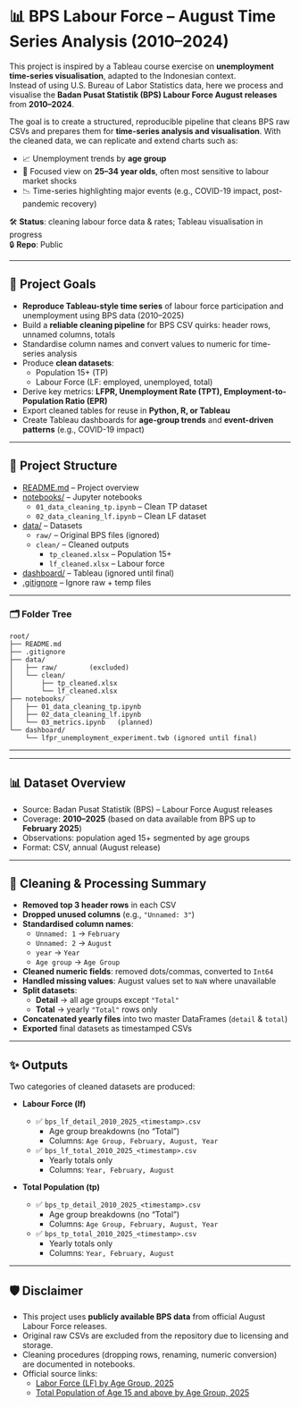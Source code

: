 # 📊 BPS Labour Force – August Time Series Analysis (2010–2024)

This project is inspired by a Tableau course exercise on **unemployment time-series visualisation**, adapted to the Indonesian context.  
Instead of using U.S. Bureau of Labor Statistics data, here we process and visualise the **Badan Pusat Statistik (BPS) Labour Force August releases** from **2010–2024**.  

The goal is to create a structured, reproducible pipeline that cleans BPS raw CSVs and prepares them for **time-series analysis and visualisation**. With the cleaned data, we can replicate and extend charts such as:

- 📈 Unemployment trends by **age group**  
- 🔎 Focused view on **25–34 year olds**, often most sensitive to labour market shocks  
- 📉 Time-series highlighting major events (e.g., COVID-19 impact, post-pandemic recovery)  

🛠️ **Status**: cleaning labour force data & rates; Tableau visualisation in progress  
🔒 **Repo**: Public 

---

## 📌 Project Goals

- **Reproduce Tableau-style time series** of labour force participation and unemployment using BPS data (2010–2025)  
- Build a **reliable cleaning pipeline** for BPS CSV quirks: header rows, unnamed columns, totals  
- Standardise column names and convert values to numeric for time-series analysis  
- Produce **clean datasets**:  
  - Population 15+ (TP)  
  - Labour Force (LF: employed, unemployed, total)  
- Derive key metrics: **LFPR, Unemployment Rate (TPT), Employment-to-Population Ratio (EPR)**  
- Export cleaned tables for reuse in **Python, R, or Tableau**  
- Create Tableau dashboards for **age-group trends** and **event-driven patterns** (e.g., COVID-19 impact)  

---

## 📂 Project Structure

- [README.md](README.md) – Project overview
- [notebooks/](notebooks/) – Jupyter notebooks  
  - `01_data_cleaning_tp.ipynb` – Clean TP dataset  
  - `02_data_cleaning_lf.ipynb` – Clean LF dataset  
- [data/](data/) – Datasets  
  - `raw/` – Original BPS files (ignored)  
  - `clean/` – Cleaned outputs  
    - `tp_cleaned.xlsx` – Population 15+  
    - `lf_cleaned.xlsx` – Labour force  
- [dashboard/](dashboard/) – Tableau (ignored until final)
- [.gitignore](.gitignore) – Ignore raw + temp files


--- 

### 🗂️ Folder Tree

```
root/
├── README.md
├── .gitignore
├── data/
│   ├── raw/        (excluded)
│   └── clean/
│       ├── tp_cleaned.xlsx
│       └── lf_cleaned.xlsx
├── notebooks/
│   ├── 01_data_cleaning_tp.ipynb
│   ├── 02_data_cleaning_lf.ipynb
│   └── 03_metrics.ipynb   (planned)
└── dashboard/
    └── lfpr_unemployment_experiment.twb (ignored until final)
```
---


---

## 📊 Dataset Overview

- Source: Badan Pusat Statistik (BPS) – Labour Force August releases  
- Coverage: **2010–2025** (based on data available from BPS up to **February 2025**)  
- Observations: population aged 15+ segmented by age groups  
- Format: CSV, annual (August release)  

---

## 🧹 Cleaning & Processing Summary

- **Removed top 3 header rows** in each CSV  
- **Dropped unused columns** (e.g., `"Unnamed: 3"`)  
- **Standardised column names**:  
  - `Unnamed: 1` → `February`  
  - `Unnamed: 2` → `August`  
  - `year` → `Year`  
  - `Age group` → `Age Group`  
- **Cleaned numeric fields**: removed dots/commas, converted to `Int64`  
- **Handled missing values**: August values set to `NaN` where unavailable  
- **Split datasets**:  
  - **Detail** → all age groups except `"Total"`  
  - **Total** → yearly `"Total"` rows only  
- **Concatenated yearly files** into two master DataFrames (`detail` & `total`)  
- **Exported** final datasets as timestamped CSVs  

---

## ✨ Outputs

Two categories of cleaned datasets are produced:

- **Labour Force (lf)**  
  - ✅ `bps_lf_detail_2010_2025_<timestamp>.csv`  
    - Age group breakdowns (no “Total”)  
    - Columns: `Age Group, February, August, Year`  
  - ✅ `bps_lf_total_2010_2025_<timestamp>.csv`  
    - Yearly totals only  
    - Columns: `Year, February, August`  

- **Total Population (tp)**  
  - ✅ `bps_tp_detail_2010_2025_<timestamp>.csv`  
    - Age group breakdowns (no “Total”)  
    - Columns: `Age Group, February, August, Year`  
  - ✅ `bps_tp_total_2010_2025_<timestamp>.csv`  
    - Yearly totals only  
    - Columns: `Year, February, August`  

---

## 🛡️ Disclaimer

- This project uses **publicly available BPS data** from official August Labour Force releases.  
- Original raw CSVs are excluded from the repository due to licensing and storage.  
- Cleaning procedures (dropping rows, renaming, numeric conversion) are documented in notebooks.  
- Official source links:  
  - [Labor Force (LF) by Age Group, 2025](https://www.bps.go.id/en/statistics-table/2/Njk4IzI=/labor-force--lf--by-age-group.html)  
  - [Total Population of Age 15 and above by Age Group, 2025](https://www.bps.go.id/en/statistics-table/2/NzE1IzI=/total-population-of-age-15-and-above-by-age-group.html)   